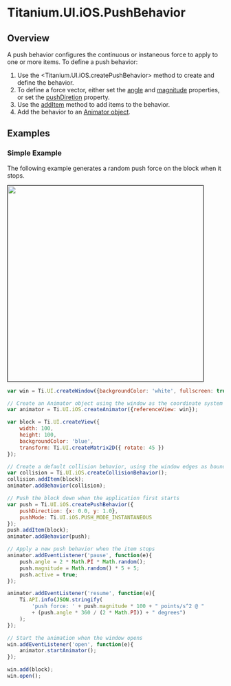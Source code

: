# Titanium.UI.iOS.PushBehavior

<TypeHeader/>

## Overview

A push behavior configures the continuous or instaneous force to apply to one or more items. To
define a push behavior:

  1. Use the <Titanium.UI.iOS.createPushBehavior> method to create and define the behavior.
  2. To define a force vector, either set the
     [angle](Titanium.UI.iOS.PushBehavior.angle) and
     [magnitude](Titanium.UI.iOS.PushBehavior.magnitude) properties, or set the
     [pushDiretion](Titanium.UI.iOS.PushBehavior.pushDirection) property.
  3. Use the [addItem](Titanium.UI.iOS.PushBehavior.addItem) method to add items to the behavior.
  4. Add the behavior to an [Animator object](Titanium.UI.iOS.Animator).

## Examples

### Simple Example

The following example generates a random push force on the block when it stops.

<img src="images/animator/pushforce.gif" height="455" style="border:1px solid black"/>

``` js
var win = Ti.UI.createWindow({backgroundColor: 'white', fullscreen: true});

// Create an Animator object using the window as the coordinate system
var animator = Ti.UI.iOS.createAnimator({referenceView: win});

var block = Ti.UI.createView({
    width: 100,
    height: 100,
    backgroundColor: 'blue',
    transform: Ti.UI.createMatrix2D({ rotate: 45 })
});

// Create a default collision behavior, using the window edges as boundaries
var collision = Ti.UI.iOS.createCollisionBehavior();
collision.addItem(block);
animator.addBehavior(collision);

// Push the block down when the application first starts
var push = Ti.UI.iOS.createPushBehavior({
    pushDirection: {x: 0.0, y: 1.0},
    pushMode: Ti.UI.iOS.PUSH_MODE_INSTANTANEOUS
});
push.addItem(block);
animator.addBehavior(push);

// Apply a new push behavior when the item stops
animator.addEventListener('pause', function(e){
    push.angle = 2 * Math.PI * Math.random();
    push.magnitude = Math.random() * 5 + 5;
    push.active = true;
});

animator.addEventListener('resume', function(e){
    Ti.API.info(JSON.stringify(
        'push force: ' + push.magnitude * 100 + " points/s^2 @ "
        + (push.angle * 360 / (2 * Math.PI)) + " degrees")
    );
});

// Start the animation when the window opens
win.addEventListener('open', function(e){
    animator.startAnimator();
});

win.add(block);
win.open();
```

<ApiDocs/>
